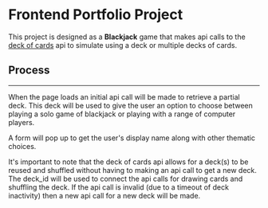 # Frontend Portfolio Project
This project is designed as a **Blackjack** game that makes api calls to the [deck of cards](https://deckofcardsapi.com/) api to simulate using a deck or multiple decks of cards. 

## Process
---
When the page loads an initial api call will be made to retrieve a partial deck. This deck will be used to give the user an option to choose between playing a solo game of blackjack or playing with a range of computer players.

A form will pop up to get the user's display name along with other thematic choices.

It's important to note that the deck of cards api allows for a deck(s) to be reused and shuffled without having to making an api call to get a new deck. The deck_id will be used to connect the api calls for drawing cards and shuffling the deck.
If the api call is invalid (due to a timeout of deck inactivity) then a new api call for a new deck will be made.